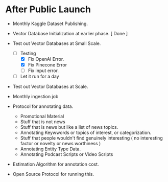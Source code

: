 # After Public Launch
* Monthly Kaggle Dataset Publishing.

* Vector Database Initialization at earlier phase. [ Done ]
* Test out Vector Databases at Small Scale. 
    * [ ] Testing 
        * [x] Fix OpenAI Error.
        * [x] Fix Pinecone Error
        * [ ] Fix input error.
    * [ ] Let it run for a day
* Test out Vector Databases at Scale. 


* Monthly ingestion job
* Protocol for annotating data. 
    * Promotional Material 
    * Stuff that is not news
    * Stuff that is news but like a list of news topics. 
    * Annotating Keywwords or topics of interest, or categorization.
    * Stuff that people wouldn't find genuinely interesting ( no interesting factor or novelty or news worthiness ) 
    * Annotating Entity Type Data. 
    * Annotating Podcast Scripts or Video Scripts
* Estimation Algorithm for annotation cost. 
* Open Source Protocol for running this. 
